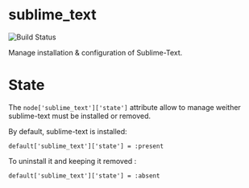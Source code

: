 # sublime_text

![Build Status](https://travis-ci.org/julienlevasseur/chef-sublime-text.svg?branch=master)

Manage installation & configuration of Sublime-Text.

# State

The `node['sublime_text']['state']` attribute allow to manage weither sublime-text must be installed or removed.

By default, sublime-text is installed:

```
default['sublime_text']['state'] = :present
```

To uninstall it and keeping it removed :

```
default['sublime_text']['state'] = :absent
```

